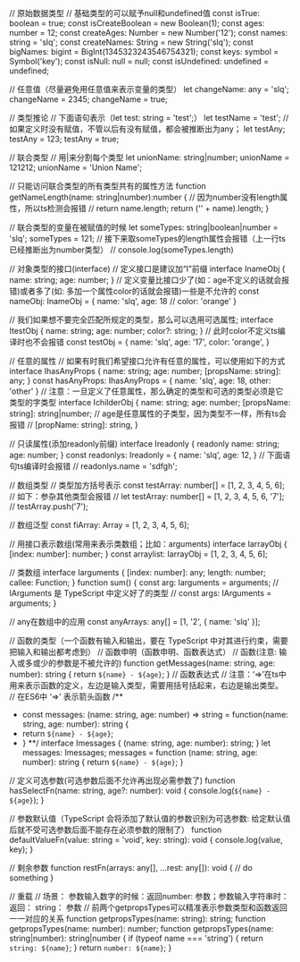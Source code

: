 // 原始数据类型
// 基础类型的可以赋予null和undefined值
const isTrue: boolean = true;
const isCreateBoolean = new Boolean(1);
const ages: number = 12;
const createAges: Number = new Number('12');
const names: string = 'slq';
const createNames: String = new String('slq');
const bigNames: bigint = BigInt(1345323243546754321);
const keys: symbol = Symbol('key');
const isNull: null = null;
const isUndefined: undefined = undefined;


// 任意值（尽量避免用任意值来表示变量的类型）
let changeName: any = 'slq';
changeName = 2345;
changeName = true;


// 类型推论
// 下面语句表示（let test: string = 'test';）
let testName = 'test';
// 如果定义时没有赋值，不管以后有没有赋值，都会被推断出为any；
let testAny;
testAny = 123;
testAny = true;


// 联合类型
// 用|来分割每个类型
let unionName: string|number;
unionName = 121212;
unionName = 'Union Name';

// 只能访问联合类型的所有类型共有的属性方法
function getNameLength(name: string|number):number {
  // 因为number没有length属性，所以ts检测会报错
  // return name.length;
  return ('' + name).length;
}

// 联合类型的变量在被赋值的时候
let someTypes: string|boolean|number = 'slq';
someTypes = 121;
// 接下来取someTypes的length属性会报错（上一行ts已经推断出为number类型）
// console.log(someTypes.length)


// 对象类型的接口(interface)
// 定义接口是建议加“I”前缀
interface InameObj {
  name: string;
  age: number;
}
// 定义变量比接口少了(如：age不定义的话就会报错)或者多了(如: 多加一个属性color的话就会报错)一些是不允许的
const nameObj: InameObj = {
  name: 'slq',
  age: 18
  // color: 'orange'
}

// 我们如果想不要完全匹配所规定的类型，那么可以选用可选属性;
interface ItestObj {
  name: string;
  age: number;
  color?: string;
}
// 此时color不定义ts编译时也不会报错
const testObj = {
  name: 'slq',
  age: '17',
  color: 'orange',
}

// 任意的属性
// 如果有时我们希望接口允许有任意的属性，可以使用如下的方式
interface IhasAnyProps {
  name: string;
  age: number;
  [propsName: string]: any;
}
const hasAnyProps: IhasAnyProps = {
  name: 'slq',
  age: 18,
  other: 'other'
}
// 注意：一旦定义了任意属性，那么确定的类型和可选的类型必须是它类型的字类型
interface IchilderObj {
  name: string;
  age: number;
  [propsName: string]: string|number;
  // age是任意属性的子类型，因为类型不一样，所有ts会报错
  // [propName: string]: string,
}

// 只读属性(添加readonly前缀)
interface Ireadonly {
  readonly name: string;
  age: number;
}
const readonlys: Ireadonly = {
  name: 'slq',
  age: 12,
}
// 下面语句ts编译时会报错
// readonlys.name = 'sdfgh';


// 数组类型
// 类型加方括号表示
const testArray: number[] = [1, 2, 3, 4, 5, 6];
// 如下：参杂其他类型会报错
// let testArray: number[] = [1, 2, 3, 4, 5, 6, '7'];
// testArray.push('7');

// 数组泛型
const fiArray: Array<number> = [1, 2, 3, 4, 5, 6];

// 用接口表示数组(常用来表示类数组；比如：arguments)
interface IarrayObj {
  [index: number]: number;
}
const arraylist: IarrayObj = [1, 2, 3, 4, 5, 6];

// 类数组
interface Iarguments {
  [index: number]: any;
  length: number;
  callee: Function;
}
function sum() {
  const arg: Iarguments = arguments;
  // IArguments 是 TypeScript 中定义好了的类型
  // const args: IArguments = arguments;
}

// any在数组中的应用
const anyArrays: any[] = [1, '2', { name: 'slq' }];


// 函数的类型（一个函数有输入和输出，要在 TypeScript 中对其进行约束，需要把输入和输出都考虑到）
// 函数申明（函数申明、函数表达式）
// 函数(注意: 输入或多或少的参数是不被允许的)
function getMessages(name: string, age: number): string {
  return `${name} - ${age}`;
}
// 函数表达式
// 注意：‘=>’在ts中用来表示函数的定义，左边是输入类型，需要用括号括起来，右边是输出类型。
// 在ES6中 ‘=>’ 表示箭头函数
/**
 * const messages: (name: string, age: number) => string = function(name: string, age: number): string {
 *   return `${name} - ${age}`;
 * }
 **/
interface Imessages {
  (name: string, age: number): string;
}
let messages: Imessages;
messages = function (name: string, age: number): string {
  return `${name} - ${age}`;
}

// 定义可选参数(可选参数后面不允许再出现必需参数了)
function hasSelectFn(name: string, age?: number): void {
  console.log(`${name} - ${age}`);
}

// 参数默认值（TypeScript 会将添加了默认值的参数识别为可选参数: 给定默认值后就不受可选参数后面不能存在必须参数的限制了）
function defaultValueFn(value: string = 'void', key: string): void {
  console.log(value, key);
}

// 剩余参数
function restFn(arrays: any[], ...rest: any[]): void {
  // do something
}

// 重载
// 场景： 参数输入数字的时候：返回number: 参数；参数输入字符串时： 返回： string： 参数
// 前两个getpropsTypes可以精准表示参数类型和函数返回一一对应的关系
function getpropsTypes(name: string): string;
function getpropsTypes(name: number): number;
function getpropsTypes(name: string|number): string|number {
  if (typeof name === 'string') {
    return `string: ${name}`;
  }
  return `number: ${name}`;
}
